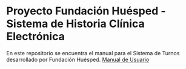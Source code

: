 # Proyecto Fundación Huésped - Sistema de Historia Clínica Electrónica

En este repositorio se encuentra el manual para el Sistema de Turnos desarrollado por Fundación Huésped.
[Manual de Usuario](https://github.com/mcaracotche/test/blob/master/manual.md)
